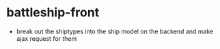 # battleship-front


- break out the shiptypes into the ship model on the backend and make ajax request for them
